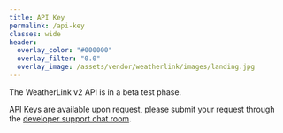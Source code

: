 ```yaml
---
title: API Key
permalink: /api-key
classes: wide
header:
  overlay_color: "#000000"
  overlay_filter: "0.0"
  overlay_image: /assets/vendor/weatherlink/images/landing.jpg
---
```


The WeatherLink v2 API is in a beta test phase.

API Keys are available upon request, please submit your request through the [developer support chat room](https://gitter.im/WeatherLink/v2-api).
